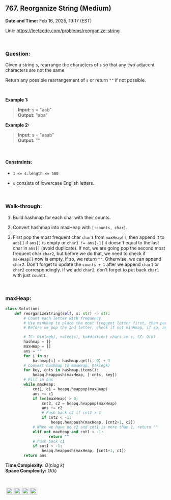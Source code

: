 ## 767. Reorganize String (Medium)
**Date and Time:** Feb 16, 2025, 19:17 (EST)

Link: https://leetcode.com/problems/reorganize-string

<br>

### Question:
Given a string `s`, rearrange the characters of `s` so that any two adjacent characters are not the same.

Return any possible rearrangement of `s` or return `""` if not possible.

<br>

**Example 1:**
> **Input:** s = "aab" <br>
> **Output:** "aba"

**Example 2:**
> **Input:** s = "aaab" <br>
> **Output:** ""

<br>

#### Constraints:
* `1 <= s.length <= 500`

* `s` consists of lowercase English letters.

<br>

### Walk-through: 
1. Build hashmap for each char with their counts.

2. Convert hashmap into maxHeap with `[-counts, char]`.

3. First pop the most frequent char `char1` from `maxHeap[]`, then append it to `ans[]` if `ans[]` is empty or `char1 != ans[-1]` it doesn't equal to the last char in `ans[]` (avoid duplicate). If not, we are going pop the second most frequent char `char2`, but before we do that, we need to check if `maxHeap[]` now is empty, if so, we return `""`. Otherwise, we can append `char2`. Don't forget to update the `counts + 1` after we append `char1` or `char2` correspondingly. If we add `char2`, don't forget to put back `char1` with just `count1`.

<br>

### maxHeap:
```python
class Solution:
    def reorganizeString(self, s: str) -> str:
        # Count each letter with frequency
        # Use minHeap to place the most frequent letter first, then put the second most frequent letter
        # Before we pop the 2nd letter, check if not minHeap, if so, and cnt for 1st char > 0, return ""

        # TC: O(nlogk), n=len(s), k=#distinct chars in s, SC: O(k)
        hashmap = {}
        maxHeap = []
        ans = ""
        for i in s:
            hashmap[i] = hashmap.get(i, 0) + 1
        # Convert hashmap to maxHeap, O(klogk)
        for key, cnts in hashmap.items():
            heapq.heappush(maxHeap, [-cnts, key])
        # Fill in ans
        while maxHeap:
            cnt1, c1 = heapq.heappop(maxHeap)
            ans += c1
            if len(maxHeap) > 0:
                cnt2, c2 = heapq.heappop(maxHeap)
                ans += c2
                # Push back c2 if cnt2 > 1
                if cnt2 < -1:
                    heapq.heappush(maxHeap, [cnt2+1, c2])
            # When we have no c2 and cnt1 is more than 1, return ""
            elif not maxHeap and cnt1 < -1:
                   return "" 
            # Push back c1
            if cnt1 < -1:
                heapq.heappush(maxHeap, [cnt1+1, c1])
        return ans
```
**Time Complexity:** $O(nlog\ k)$ <br>
**Space Complexity:** $O(k)$

<br>

<img style="height:22px!important;margin-left:3px;vertical-align:text-bottom;" src="https://mirrors.creativecommons.org/presskit/icons/cc.svg?ref=chooser-v1" alt="CC BY-NC-SA" title="CC BY-NC-SA"><img style="height:22px!important;margin-left:3px;vertical-align:text-bottom;" src="https://mirrors.creativecommons.org/presskit/icons/by.svg?ref=chooser-v1" alt="BY: credit must be given to the creator" title="BY: credit must be given to the creator"><img style="height:22px!important;margin-left:3px;vertical-align:text-bottom;" src="https://mirrors.creativecommons.org/presskit/icons/nc.svg?ref=chooser-v1" alt="NC: Only noncommercial uses of the work are permitted" title="NC: Only noncommercial uses of the work are permitted"><img style="height:22px!important;margin-left:3px;vertical-align:text-bottom;" src="https://mirrors.creativecommons.org/presskit/icons/sa.svg?ref=chooser-v1" alt="SA: Adaptations must be shared under the same terms" title="SA: Adaptations must be shared under the same terms">